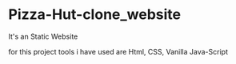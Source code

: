 # Pizza-Hut-clone_website
It's an Static Website 

for this project tools i have used are 
Html, CSS, Vanilla Java-Script  
